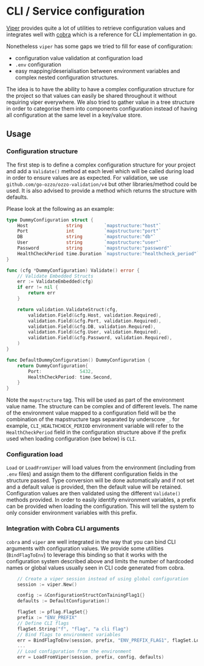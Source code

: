 # CLI / Service configuration

[Viper](https://github.com/spf13/viper) provides quite a lot of utilities to retrieve configuration values and integrates well with [cobra](https://github.com/spf13/cobra) which is a reference for CLI implementation in go.

Nonetheless `viper` has some gaps we tried to fill for ease of configuration:
- configuration value validation at configuration load
- `.env` configuration
- easy mapping/deserialisation between environment variables and complex nested configuration structures.

The idea is to have the ability to have a complex configuration structure for the project so that values can easily be shared throughout it without requiring viper everywhere. We also tried to gather value in a tree structure in order to categorise them into components configuration instead of having all configuration at the same level in a key/value store. 

## Usage
### Configuration structure
The first step is to define a complex configuration structure for your project and add a `Validate()` method at each level which will be called during load in order to ensure values are as expected.
For validation, we use `github.com/go-ozzo/ozzo-validation/v4` but other libraries/method could be used. It is also advised to provide a method which returns the structure with defaults.

Please look at the following as an example:

```go
type DummyConfiguration struct {
	Host              string        `mapstructure:"host"`
	Port              int           `mapstructure:"port"`
	DB                string        `mapstructure:"db"`
	User              string        `mapstructure:"user"`
	Password          string        `mapstructure:"password"`
	HealthCheckPeriod time.Duration `mapstructure:"healthcheck_period"`
}

func (cfg *DummyConfiguration) Validate() error {
	// Validate Embedded Structs
	err := ValidateEmbedded(cfg)
	if err != nil {
		return err
	}

	return validation.ValidateStruct(cfg,
		validation.Field(&cfg.Host, validation.Required),
		validation.Field(&cfg.Port, validation.Required),
		validation.Field(&cfg.DB, validation.Required),
		validation.Field(&cfg.User, validation.Required),
		validation.Field(&cfg.Password, validation.Required),
	)
}

func DefaultDummyConfiguration() DummyConfiguration {
	return DummyConfiguration{
		Port:              5432,
		HealthCheckPeriod: time.Second,
	}
}
```
Note the `mapstructure` tag. This will be used as part of the environment value name.
The structure can be complex and of different levels. The name of the environment value mapped to a configuration field will be the combination of the mapstructure tags separated by underscore `_`.
for example, `CLI_HEALTHCHECK_PERIOD` environment variable will refer to the `HealthCheckPeriod` field in the configuration structure above if the prefix used when loading configuration (see below) is `CLI`.


### Configuration load
`Load` or `LoadFromViper` will load values from the environment (including from `.env` files) and assign them to the different configuration fields in the structure passed. Type conversion will be done automatically and if not set and a default value is provided, then the default value will be retained.
Configuration values are then validated using the different `Validate()` methods provided.
In order to easily identify environment variables, a prefix can be provided when loading the configuration. This will tell the system to only consider environment variables with this prefix.

### Integration with Cobra CLI arguments
`cobra` and `viper` are well integrated in the way that you can bind CLI arguments with configuration values.
We provide some utilities (`BindFlagToEnv`) to leverage this binding so that it works with the configuration system described above and limits the number of hardcoded names or global values usually seen in CLI code generated from cobra.
```go
    // Create a viper session instead of using global configuration
	session := viper.New()

	config := &ConfigurationStructConTainingFlag1{}
	defaults := DefaultConfiguration()

	flagSet := pflag.FlagSet{}
	prefix := "ENV_PREFIX"
    // Define CLI flags
	flagSet.String("f", "flag", "a cli flag")
    // Bind flags to environment variables
	err = BindFlagToEnv(session, prefix, "ENV_PREFIX_FLAG1", flagSet.Lookup("flag"))
    ...
    // Load configuration from the environment
    err = LoadFromViper(session, prefix, config, defaults)
```




